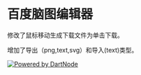 # 百度脑图编辑器

修改了鼠标移动生成下载文件为单击下载。

增加了导出（png,text,svg）和导入(text)类型。

[![Powered by DartNode](https://dartnode.com/branding/DN-Open-Source-sm.png)](https://dartnode.com "Powered by DartNode - Free VPS for Open Source")

